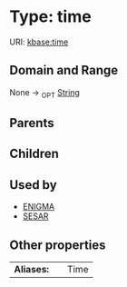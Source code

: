 
# Type: time




URI: [kbase:time](http://kbase.us/time)


## Domain and Range

None ->  <sub>OPT</sub> [String](types/String.md)

## Parents


## Children


## Used by

 * [ENIGMA](ENIGMA.md)
 * [SESAR](SESAR.md)

## Other properties

|  |  |  |
| --- | --- | --- |
| **Aliases:** | | Time |

